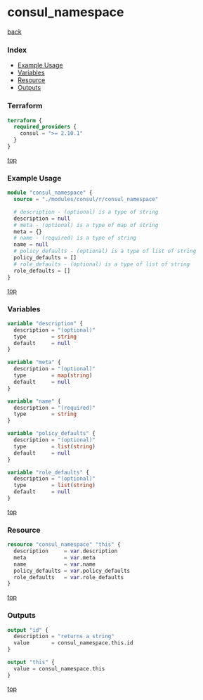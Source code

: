 # consul_namespace

[back](../consul.md)

### Index

- [Example Usage](#example-usage)
- [Variables](#variables)
- [Resource](#resource)
- [Outputs](#outputs)

### Terraform

```terraform
terraform {
  required_providers {
    consul = ">= 2.10.1"
  }
}
```

[top](#index)

### Example Usage

```terraform
module "consul_namespace" {
  source = "./modules/consul/r/consul_namespace"

  # description - (optional) is a type of string
  description = null
  # meta - (optional) is a type of map of string
  meta = {}
  # name - (required) is a type of string
  name = null
  # policy_defaults - (optional) is a type of list of string
  policy_defaults = []
  # role_defaults - (optional) is a type of list of string
  role_defaults = []
}
```

[top](#index)

### Variables

```terraform
variable "description" {
  description = "(optional)"
  type        = string
  default     = null
}

variable "meta" {
  description = "(optional)"
  type        = map(string)
  default     = null
}

variable "name" {
  description = "(required)"
  type        = string
}

variable "policy_defaults" {
  description = "(optional)"
  type        = list(string)
  default     = null
}

variable "role_defaults" {
  description = "(optional)"
  type        = list(string)
  default     = null
}
```

[top](#index)

### Resource

```terraform
resource "consul_namespace" "this" {
  description     = var.description
  meta            = var.meta
  name            = var.name
  policy_defaults = var.policy_defaults
  role_defaults   = var.role_defaults
}
```

[top](#index)

### Outputs

```terraform
output "id" {
  description = "returns a string"
  value       = consul_namespace.this.id
}

output "this" {
  value = consul_namespace.this
}
```

[top](#index)